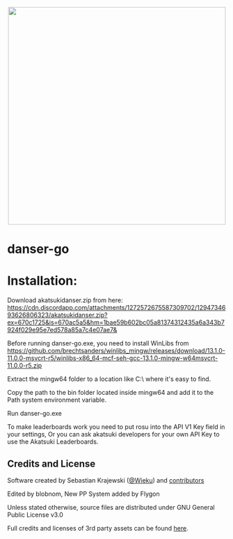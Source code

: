 <p align="center">
  <img width="500px" src="assets/textures/coinbig.png"/>
</p>

# danser-go

# Installation:

Download akatsukidanser.zip from here: https://cdn.discordapp.com/attachments/1272572675587309702/1294734693626806323/akatsukidanser.zip?ex=670c1725&is=670ac5a5&hm=1bae59b602bc05a81374312435a6a343b7924f029e95e7ed578a85a7c4e07ae7&

Before running danser-go.exe, you need to install WinLibs from https://github.com/brechtsanders/winlibs_mingw/releases/download/13.1.0-11.0.0-msvcrt-r5/winlibs-x86_64-mcf-seh-gcc-13.1.0-mingw-w64msvcrt-11.0.0-r5.zip

Extract the mingw64 folder to a location like C:\ where it's easy to find.

Copy the path to the bin folder located inside mingw64 and add it to the Path system environment variable.

Run danser-go.exe

To make leaderboards work you need to put rosu into the API V1 Key field in your settings, Or you can ask akatsuki developers for your own API Key to use the Akatsuki Leaderboards.

## Credits and License

Software created by Sebastian Krajewski ([@Wieku](https://github.com/Wieku)) and [contributors](https://github.com/Wieku/danser-go/graphs/contributors)

Edited by blobnom, New PP System added by Flygon

Unless stated otherwise, source files are distributed under GNU General Public License v3.0

Full credits and licenses of 3rd party assets can be found [here](CREDITS.md).
